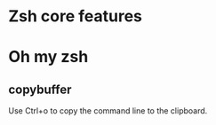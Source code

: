 # Zsh core features

# Oh my zsh
## copybuffer
Use Ctrl+o to copy the command line to the clipboard.
